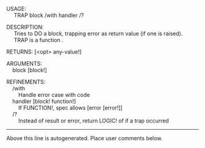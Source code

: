 USAGE:  
&nbsp;&nbsp;&nbsp;&nbsp;&nbsp;TRAP&nbsp;block&nbsp;/with&nbsp;handler&nbsp;/?  
  
DESCRIPTION:  
&nbsp;&nbsp;&nbsp;&nbsp;&nbsp;Tries&nbsp;to&nbsp;DO&nbsp;a&nbsp;block,&nbsp;trapping&nbsp;error&nbsp;as&nbsp;return&nbsp;value&nbsp;(if&nbsp;one&nbsp;is&nbsp;raised).  
&nbsp;&nbsp;&nbsp;&nbsp;&nbsp;TRAP&nbsp;is&nbsp;a&nbsp;function&nbsp;.  
  
RETURNS:&nbsp;[&lt;opt&gt;&nbsp;any-value!]  
  
ARGUMENTS:  
&nbsp;&nbsp;&nbsp;&nbsp;block&nbsp;[block!]  
  
REFINEMENTS:  
&nbsp;&nbsp;&nbsp;&nbsp;/with  
&nbsp;&nbsp;&nbsp;&nbsp;&nbsp;&nbsp;&nbsp;&nbsp;Handle&nbsp;error&nbsp;case&nbsp;with&nbsp;code  
&nbsp;&nbsp;&nbsp;&nbsp;handler&nbsp;[block!&nbsp;function!]  
&nbsp;&nbsp;&nbsp;&nbsp;&nbsp;&nbsp;&nbsp;&nbsp;If&nbsp;FUNCTION!,&nbsp;spec&nbsp;allows&nbsp;[error&nbsp;[error!]]  
&nbsp;&nbsp;&nbsp;&nbsp;/?  
&nbsp;&nbsp;&nbsp;&nbsp;&nbsp;&nbsp;&nbsp;&nbsp;Instead&nbsp;of&nbsp;result&nbsp;or&nbsp;error,&nbsp;return&nbsp;LOGIC!&nbsp;of&nbsp;if&nbsp;a&nbsp;trap&nbsp;occurred  
___
Above this line is autogenerated. Place user comments below.